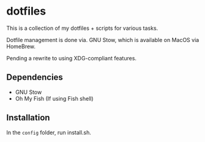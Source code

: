 # dotfiles

This is a collection of my dotfiles + scripts for various tasks.

Dotfile management is done via. GNU Stow, which is available on MacOS via HomeBrew.

Pending a rewrite to using XDG-compliant features.

## Dependencies

* GNU Stow
* Oh My Fish (If using Fish shell)

## Installation

In the `config` folder, run install.sh.

